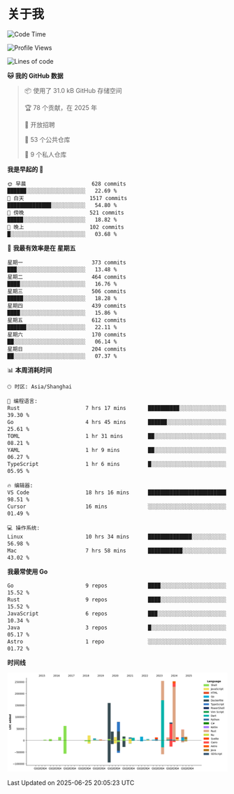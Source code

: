 # 关于我

<!--START_SECTION:waka-->
![Code Time](http://img.shields.io/badge/Code%20Time-3%2C907%20hrs%2016%20mins-blue)

![Profile Views](http://img.shields.io/badge/%E4%B8%AA%E4%BA%BA%E8%B5%84%E6%96%99%E8%A7%82%E7%9C%8B%E6%AC%A1%E6%95%B0-0-blue)

![Lines of code](https://img.shields.io/badge/%E4%BB%8E%E3%80%8CHello%20World%E3%80%8D%E8%B5%B7%E6%88%91%E5%B7%B2%E7%BB%8F%E5%86%99%E4%BA%86-1.2%20million%20%E8%A1%8C%E4%BB%A3%E7%A0%81-blue)

**🐱 我的 GitHub 数据** 

> 📦  使用了 31.0 kB GitHub 存储空间 
 > 
> 🏆 78 个贡献，在 2025 年
 > 
> 💼 开放招聘
 > 
> 📜 53 个公共仓库 
 > 
> 🔑 9 个私人仓库 
 > 
**我是早起的 🐤** 

```text
🌞 早晨                     628 commits         ██████░░░░░░░░░░░░░░░░░░░   22.69 % 
🌆 白天                     1517 commits        ██████████████░░░░░░░░░░░   54.80 % 
🌃 傍晚                     521 commits         █████░░░░░░░░░░░░░░░░░░░░   18.82 % 
🌙 晚上                     102 commits         █░░░░░░░░░░░░░░░░░░░░░░░░   03.68 % 
```
📅 **我最有效率是在 星期五** 

```text
星期一                      373 commits         ███░░░░░░░░░░░░░░░░░░░░░░   13.48 % 
星期二                      464 commits         ████░░░░░░░░░░░░░░░░░░░░░   16.76 % 
星期三                      506 commits         █████░░░░░░░░░░░░░░░░░░░░   18.28 % 
星期四                      439 commits         ████░░░░░░░░░░░░░░░░░░░░░   15.86 % 
星期五                      612 commits         ██████░░░░░░░░░░░░░░░░░░░   22.11 % 
星期六                      170 commits         ██░░░░░░░░░░░░░░░░░░░░░░░   06.14 % 
星期日                      204 commits         ██░░░░░░░░░░░░░░░░░░░░░░░   07.37 % 
```


📊 **本周消耗时间** 

```text
🕑︎ 时区: Asia/Shanghai

💬 编程语言: 
Rust                     7 hrs 17 mins       ██████████░░░░░░░░░░░░░░░   39.30 % 
Go                       4 hrs 45 mins       ██████░░░░░░░░░░░░░░░░░░░   25.61 % 
TOML                     1 hr 31 mins        ██░░░░░░░░░░░░░░░░░░░░░░░   08.21 % 
YAML                     1 hr 9 mins         ██░░░░░░░░░░░░░░░░░░░░░░░   06.27 % 
TypeScript               1 hr 6 mins         █░░░░░░░░░░░░░░░░░░░░░░░░   05.95 % 

🔥 编辑器: 
VS Code                  18 hrs 16 mins      █████████████████████████   98.51 % 
Cursor                   16 mins             ░░░░░░░░░░░░░░░░░░░░░░░░░   01.49 % 

💻 操作系统: 
Linux                    10 hrs 34 mins      ██████████████░░░░░░░░░░░   56.98 % 
Mac                      7 hrs 58 mins       ███████████░░░░░░░░░░░░░░   43.02 % 
```

**我最常使用 Go** 

```text
Go                       9 repos             ████░░░░░░░░░░░░░░░░░░░░░   15.52 % 
Rust                     9 repos             ████░░░░░░░░░░░░░░░░░░░░░   15.52 % 
JavaScript               6 repos             ███░░░░░░░░░░░░░░░░░░░░░░   10.34 % 
Java                     3 repos             █░░░░░░░░░░░░░░░░░░░░░░░░   05.17 % 
Astro                    1 repo              ░░░░░░░░░░░░░░░░░░░░░░░░░   01.72 % 
```



**时间线**

![Lines of Code chart](https://raw.githubusercontent.com/catusax/catusax/master/assets/bar_graph.png)


 Last Updated on 2025-06-25 20:05:23 UTC
<!--END_SECTION:waka-->
